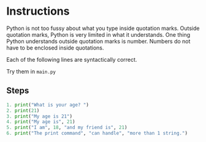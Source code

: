# Instructions  

Python is not too fussy about what you type inside quotation marks. Outside quotation marks, Python is very limited in what it understands. One thing Python understands outside quotation marks is number. 
Numbers do not have to be enclosed inside quotations.

Each of the following lines are syntactically correct. 

Try them in ``main.py``

  ## Steps
  ````python
  1. print("What is your age? ")
  2. print(21)
  3. print("My age is 21")
  4. print("My age is", 21)
  5. print("I am", 18, "and my friend is", 21)
  6. print("The print command", "can handle", "more than 1 string.")
````

 


  